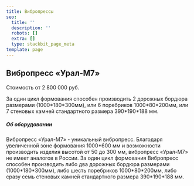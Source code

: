 ```yaml
---
title: Вибропрессы
seo:
  title: ''
  description: ''
  robots: []
  extra: []
  type: stackbit_page_meta
template: page
---
```

## Вибропресс «Урал-М7»&#xA;&#xA;

Стоимость от 2 800 000 руб.
                     


За один цикл формования способен производить 2 дорожных бордюра размерами (1000\*180\*300мм), или 6 поребриков 1000\*80\*200мм, или 7
стеновых камней стандартного размера 390\*190\*188 мм.

##### Об оборудовании&#xA;                      &#xA;                            &#xA;

Вибропресс «Урал-М7» - уникальный
вибропресс. Благодаря увеличенной зоне формования 1000\*600 мм и
возможности производить изделия высотой от 50 до 300 мм, вибропресс
«Урал-М7» не имеет аналогов в России. За один цикл формования Вибропресс
способен производить либо два дорожных бордюра размерами
(1000\*180\*300мм), либо шесть поребриков 1000\*80\*200мм, либо сразу семь
стеновых камней стандартного размера 390\*190\*188 мм.
